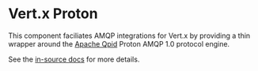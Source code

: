 # Vert.x Proton

This component faciliates AMQP integrations for Vert.x by providing a thin wrapper around the
[Apache Qpid](http://qpid.apache.org) Proton AMQP 1.0 protocol engine.

See the [in-source docs](src/main/asciidoc/java/index.adoc) for more details.
